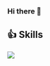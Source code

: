 ### Hi there 👋


## 👍 Skills
<img src="https://img.shields.io/badge/Nodemon-76D04B?style=flat-square&logo=Nodemon&logoColor=white"/>
